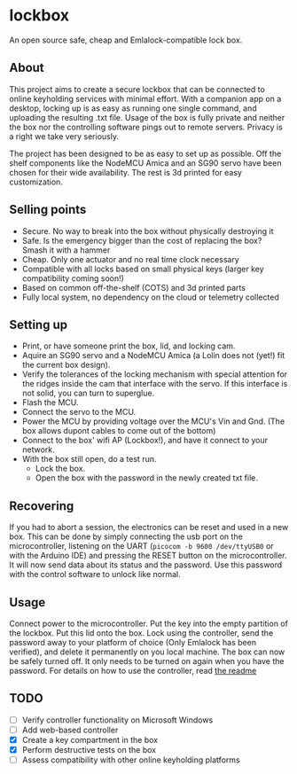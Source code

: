 # lockbox

An open source safe, cheap and Emlalock-compatible lock box.

## About

This project aims to create a secure lockbox that can be connected to online keyholding services with minimal effort. With a companion app on a desktop, locking up is as easy as running one single command, and uploading the resulting .txt file.
Usage of the box is fully private and neither the box nor the controlling software pings out to remote servers. Privacy is a right we take very seriously.

The project has been designed to be as easy to set up as possible. Off the shelf components like the NodeMCU Amica and an SG90 servo have been chosen for their wide availability. The rest is 3d printed for easy customization.

## Selling points

- Secure. No way to break into the box without physically destroying it
- Safe. Is the emergency bigger than the cost of replacing the box? Smash it with a hammer
- Cheap. Only one actuator and no real time clock necessary
- Compatible with all locks based on small physical keys (larger key compatibility coming soon!)
- Based on common off-the-shelf (COTS) and 3d printed parts
- Fully local system, no dependency on the cloud or telemetry collected

## Setting up

- Print, or have someone print the box, lid, and locking cam.
- Aquire an SG90 servo and a NodeMCU Amica (a Lolin does not (yet!) fit the current box design).
- Verify the tolerances of the locking mechanism with special attention for the ridges inside the cam that interface with the servo. If this interface is not solid, you can turn to superglue.
- Flash the MCU.
- Connect the servo to the MCU.
- Power the MCU by providing voltage over the MCU's Vin and Gnd. (The box allows dupont cables to come out of the bottom)
- Connect to the box' wifi AP (Lockbox!), and have it connect to your network.
- With the box still open, do a test run.
  - Lock the box.
  - Open the box with the password in the newly created txt file.

## Recovering

If you had to abort a session, the electronics can be reset and used in a new box. This can be done by simply connecting the usb port on the microcontroller, listening on the UART (`picocom -b 9600 /dev/ttyUSB0` or with the Arduino IDE) and pressing the RESET button on the microcontroller. It will now send data about its status and the password. Use this password with the control software to unlock like normal.

## Usage

Connect power to the microcontroller. Put the key into the empty partition of the lockbox. Put this lid onto the box. Lock using the controller, send the password away to your platform of choice (Only Emlalock has been verified), and delete it permanently on you local machine. The box can now be safely turned off. It only needs to be turned on again when you have the password. For details on how to use the controller, read [the readme](lockbox_control/README.md)

## TODO

- [ ] Verify controller functionality on Microsoft Windows
- [ ] Add web-based controller
- [X] Create a key compartment in the box
- [X] Perform destructive tests on the box
- [ ] Assess compatibility with other online keyholding platforms

